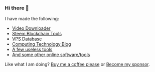 ### Hi there 👋
I have made the following:
- [Video Downloader](https://weibomiaopai.com)
- [Steem Blockchain Tools](https://steemyy.com)
- [VPS Database](https://anothervps.com/vps-database/)
- [Computing Technology Blog](https://helloacm.com)
- [A few useless tools](https://helloacm.com/tools/)
- [And some other online software/tools](https://steakovercooked.com/Software.Home)

Like what I am doing? [Buy me a coffee please](https://helloacm.com/out/buymecoffee) or [Become my sponsor](https://github.com/sponsors/DoctorLai).
